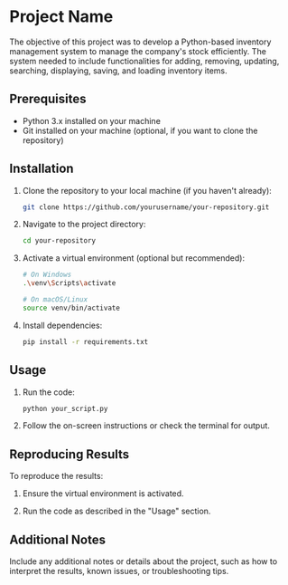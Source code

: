 # Project Name

The objective of this project was to develop a Python-based inventory management system to manage the company's stock efficiently. The system needed to include functionalities for adding, removing, updating, searching, displaying, saving, and loading inventory items.

## Prerequisites

- Python 3.x installed on your machine
- Git installed on your machine (optional, if you want to clone the repository)

## Installation

1. Clone the repository to your local machine (if you haven't already):

    ```bash
    git clone https://github.com/yourusername/your-repository.git
    ```

2. Navigate to the project directory:

    ```bash
    cd your-repository
    ```

3. Activate a virtual environment (optional but recommended):

    ```bash
    # On Windows
    .\venv\Scripts\activate

    # On macOS/Linux
    source venv/bin/activate
    ```

4. Install dependencies:

    ```bash
    pip install -r requirements.txt
    ```

## Usage

1. Run the code:

    ```bash
    python your_script.py
    ```

2. Follow the on-screen instructions or check the terminal for output.

## Reproducing Results

To reproduce the results:

1. Ensure the virtual environment is activated.

2. Run the code as described in the "Usage" section.

## Additional Notes

Include any additional notes or details about the project, such as how to interpret the results, known issues, or troubleshooting tips.
